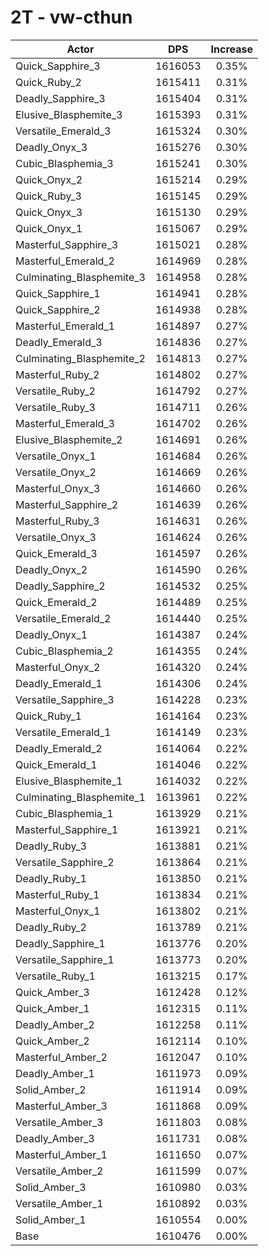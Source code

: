 # 2T - vw-cthun
| Actor | DPS | Increase |
|---|:---:|:---:|
|Quick_Sapphire_3|1616053|0.35%|
|Quick_Ruby_2|1615411|0.31%|
|Deadly_Sapphire_3|1615404|0.31%|
|Elusive_Blasphemite_3|1615393|0.31%|
|Versatile_Emerald_3|1615324|0.30%|
|Deadly_Onyx_3|1615276|0.30%|
|Cubic_Blasphemia_3|1615241|0.30%|
|Quick_Onyx_2|1615214|0.29%|
|Quick_Ruby_3|1615145|0.29%|
|Quick_Onyx_3|1615130|0.29%|
|Quick_Onyx_1|1615067|0.29%|
|Masterful_Sapphire_3|1615021|0.28%|
|Masterful_Emerald_2|1614969|0.28%|
|Culminating_Blasphemite_3|1614958|0.28%|
|Quick_Sapphire_1|1614941|0.28%|
|Quick_Sapphire_2|1614938|0.28%|
|Masterful_Emerald_1|1614897|0.27%|
|Deadly_Emerald_3|1614836|0.27%|
|Culminating_Blasphemite_2|1614813|0.27%|
|Masterful_Ruby_2|1614802|0.27%|
|Versatile_Ruby_2|1614792|0.27%|
|Versatile_Ruby_3|1614711|0.26%|
|Masterful_Emerald_3|1614702|0.26%|
|Elusive_Blasphemite_2|1614691|0.26%|
|Versatile_Onyx_1|1614684|0.26%|
|Versatile_Onyx_2|1614669|0.26%|
|Masterful_Onyx_3|1614660|0.26%|
|Masterful_Sapphire_2|1614639|0.26%|
|Masterful_Ruby_3|1614631|0.26%|
|Versatile_Onyx_3|1614624|0.26%|
|Quick_Emerald_3|1614597|0.26%|
|Deadly_Onyx_2|1614590|0.26%|
|Deadly_Sapphire_2|1614532|0.25%|
|Quick_Emerald_2|1614489|0.25%|
|Versatile_Emerald_2|1614440|0.25%|
|Deadly_Onyx_1|1614387|0.24%|
|Cubic_Blasphemia_2|1614355|0.24%|
|Masterful_Onyx_2|1614320|0.24%|
|Deadly_Emerald_1|1614306|0.24%|
|Versatile_Sapphire_3|1614228|0.23%|
|Quick_Ruby_1|1614164|0.23%|
|Versatile_Emerald_1|1614149|0.23%|
|Deadly_Emerald_2|1614064|0.22%|
|Quick_Emerald_1|1614046|0.22%|
|Elusive_Blasphemite_1|1614032|0.22%|
|Culminating_Blasphemite_1|1613961|0.22%|
|Cubic_Blasphemia_1|1613929|0.21%|
|Masterful_Sapphire_1|1613921|0.21%|
|Deadly_Ruby_3|1613881|0.21%|
|Versatile_Sapphire_2|1613864|0.21%|
|Deadly_Ruby_1|1613850|0.21%|
|Masterful_Ruby_1|1613834|0.21%|
|Masterful_Onyx_1|1613802|0.21%|
|Deadly_Ruby_2|1613789|0.21%|
|Deadly_Sapphire_1|1613776|0.20%|
|Versatile_Sapphire_1|1613773|0.20%|
|Versatile_Ruby_1|1613215|0.17%|
|Quick_Amber_3|1612428|0.12%|
|Quick_Amber_1|1612315|0.11%|
|Deadly_Amber_2|1612258|0.11%|
|Quick_Amber_2|1612114|0.10%|
|Masterful_Amber_2|1612047|0.10%|
|Deadly_Amber_1|1611973|0.09%|
|Solid_Amber_2|1611914|0.09%|
|Masterful_Amber_3|1611868|0.09%|
|Versatile_Amber_3|1611803|0.08%|
|Deadly_Amber_3|1611731|0.08%|
|Masterful_Amber_1|1611650|0.07%|
|Versatile_Amber_2|1611599|0.07%|
|Solid_Amber_3|1610980|0.03%|
|Versatile_Amber_1|1610892|0.03%|
|Solid_Amber_1|1610554|0.00%|
|Base|1610476|0.00%|
